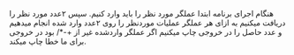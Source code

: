 هنگام اجرای برنامه ابتدا عملگر مورد نظر را باید وارد کنیم. سپس ۲عدد مورد نظر را دریافت میکنیم
به ازای هر عملگر عملیات موردنظر را روی ۲عدد وارد شده انجام میدهیم و عدد حاصل را در خروجی چاپ میکنیم
اگر عملگر واردشده غیر از +-*/ بود در خروجی برای ما خطا چاپ میکند.
